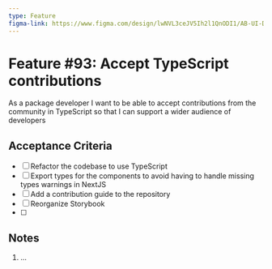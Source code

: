 ```yaml
---
type: Feature
figma-link: https://www.figma.com/design/lwNVL3ceJV5Ih2l1QnODI1/AB-UI-Design-System?version-id=2242711302686097385&node-id=0-1&p=f&t=ncB5Vk30uYBeOIpv-0
---
```


# Feature #93: Accept TypeScript contributions

As a package developer I want to be able to accept contributions from the community in TypeScript so that I can support a wider audience of developers

## Acceptance Criteria

- [ ] Refactor the codebase to use TypeScript
- [ ] Export types for the components to avoid having to handle missing types warnings in NextJS
- [ ] Add a contribution guide to the repository
- [ ] Reorganize Storybook
- [ ] 


## Notes

<!-- Topics and details discovered throughout discussion, design and implementation -->

1. ...
